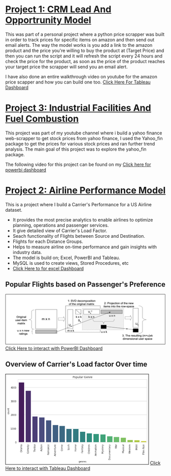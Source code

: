 # [Project 1: CRM Lead And Opportrunity Model](https://github.com/RonitMalik/BlackFriday_pythonScrapper)

This was part of a personal project where a python price scrapper was built in order to track prices for specific items on amazon and then send out email alerts. 
The way the model works is you add a link to the amazon product and the price you're willing to buy the product at (Target Price) and then you can run the script and it will refresh the script every 24 hours and check the price for the product, as soon as the price of the product reaches your target price the scrapper will send you an email alert. 

I have also done an entire walkthrough video on youtube for the amazon price scapper and how you can build one too. [Click Here For Tableau Dashboard](https://www.youtube.com/watch?v=vO668yAX3p8)

# [Project 3: Industrial Facilities And Fuel Combustion](https://github.com/RonitMalik/BlackFriday_pythonScrapper)

This project was part of my youtube channel where i build a yahoo finance web-scrapper to get stock prices from yahoo finance, I used the Yahoo_fin package to get the prices for various stock prices and ran further trend analysis. The main goal of this project was to explore the yahoo_fin package. 

The following video for this project can be found on my [Click here for powerbi dashboard](https://www.youtube.com/watch?v=AsxpHMq2auc&t=656s)

# [Project 2: Airline Performance Model](https://github.com/RonitMalik/Movie-Recommendation-System-)

This is a project where I build a Carrier's Performance for a US Airline dataset.

* It provides the most precise analytics to enable airlines to optimize planning, operations and passenger services.
* It give detailed view of Carrier's Load Factor.
* Seach functionality of Flights between Source and Destination.
* Flights for each Distance Groups.
* Helps to measure airline on-time performance and gain insights with industry data.
* The model is build on; Excel, PowerBI and Tableau.
* MySQL is used to create views, Stored Procedures, etc 
* [Click Here to for excel Dashboard](https://app.powerbi.com/view?r=eyJrIjoiOGY3NWIzMjktMThkMi00NTQzLTljZjEtYTI3ZmJlYmQ4YTExIiwidCI6IjY4ZTczYTFhLWJjNDQtNDJhNS04OTE5LTdlOWFlZTE3ZWUzNiJ9)

## Popular Flights based on Passenger's Preference  
![](Picture%201.png) 
[Click Here to interact with PowerBI Dashboard](https://app.powerbi.com/view?r=eyJrIjoiOGY3NWIzMjktMThkMi00NTQzLTljZjEtYTI3ZmJlYmQ4YTExIiwidCI6IjY4ZTczYTFhLWJjNDQtNDJhNS04OTE5LTdlOWFlZTE3ZWUzNiJ9)
## Overview of Carrier's Load factor Over time  
![](Picture%202.png)
[Click Here to interact with Tableau Dashboard](https://public.tableau.com/app/profile/akashsverma/viz/final2_16772454201710/LoadFactor)

